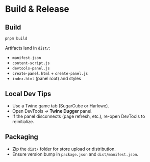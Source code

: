 # Build & Release

## Build

```bash
pnpm build
```

Artifacts land in `dist/`:

- `manifest.json`
- `content-script.js`
- `devtools-panel.js`
- `create-panel.html` + `create-panel.js`
- `index.html` (panel root) and styles

## Local Dev Tips

- Use a Twine game tab (SugarCube or Harlowe).
- Open DevTools → **Twine Dugger** panel.
- If the panel disconnects (page refresh, etc.), re-open DevTools to reinitialize.

## Packaging

- Zip the `dist/` folder for store upload or distribution.
- Ensure version bump in `package.json` and `dist/manifest.json`.
